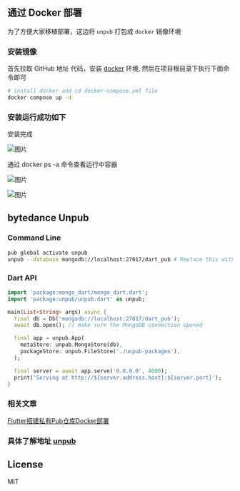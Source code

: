 

## 通过 Docker 部署 
为了方便大家移植部署，这边将 `unpub` 打包成 `docker` 镜像环境

### 安装镜像
首先拉取 GitHub 地址  代码，安装 [docker](https://www.docker.com/get-started/) 环境,  然后在项目根目录下执行下面命令即可

```sh
# install docker and cd docker-compose.yml file 
docker compose up -d 
```

### 安装运行成功如下

安装完成

![图片](https://github.com/zeqinjie/unpub-2.0.0-docker/blob/main/assets/1.png)

通过 docker ps -a 命令查看运行中容器

![图片](https://github.com/zeqinjie/unpub-2.0.0-docker/blob/main/assets/2.png)

![图片](https://github.com/zeqinjie/unpub-2.0.0-docker/blob/main/assets/3.png)

## bytedance Unpub
### Command Line

```sh
pub global activate unpub
unpub --database mongodb://localhost:27017/dart_pub # Replace this with production database uri
```

### Dart API

```dart
import 'package:mongo_dart/mongo_dart.dart';
import 'package:unpub/unpub.dart' as unpub;

main(List<String> args) async {
  final db = Db('mongodb://localhost:27017/dart_pub');
  await db.open(); // make sure the MongoDB connection opened

  final app = unpub.App(
    metaStore: unpub.MongoStore(db),
    packageStore: unpub.FileStore('./unpub-packages'),
  );

  final server = await app.serve('0.0.0.0', 4000);
  print('Serving at http://${server.address.host}:${server.port}');
}
```

### 相关文章
[Flutter搭建私有Pub仓库Docker部署](https://zhengzeqin.netlify.app/2022/05/16/flutter%E6%90%AD%E5%BB%BA%E7%A7%81%E6%9C%89pub%E4%BB%93%E5%BA%93docker%E9%83%A8%E7%BD%B2/)

### 具体了解地址 [unpub](https://github.com/bytedance/unpub)


## License

MIT
